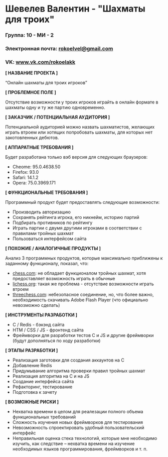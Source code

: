 # Шевелев Валентин - "Шахматы для троих"

### Группа: 10 - МИ - 2
### Электронная почта: rokoelvel@gmail.com
### VK: www.vk.com/rokoelakk


**[ НАЗВАНИЕ ПРОЕКТА ]**

“Онлайн шахматы для троих игроков”

**[ ПРОБЛЕМНОЕ ПОЛЕ ]**

Отсутствие возможности у троих игроков играйть в онлайн формате в шахматы одну и ту же партию одновременно.

**[ ЗАКАЗЧИК / ПОТЕНЦИАЛЬНАЯ АУДИТОРИЯ ]**

Потенциальной аудиторией можно назвать шахматистов, желающих играть втроем или хотящих попробовать шахматы, для которых нет закотовленных дебютов.

**[ АППАРАТНЫЕ ТРЕБОВАНИЯ ]** 

Будет разработана только вэб версия для следующих браузеров:
* Cheome: 95.0.4638.50
* Firefox: 93.0
* Safari: 14.1.2
* Opera: 75.0.3969.171

**[ ФУНКЦИОНАЛЬНЫЕ ТРЕБОВАНИЯ ]**

Программный продукт будет предоставлять следующие возможности:
* Производить авторизацию
* Сохранять рейтинга игрока, его никнейм, историю партий
* Подбирать противников по рейтингу
* Играть партии с двумя другими игроками в соответствии с правилами тройных шахмат
* Пользоваться интерфейсом сайта

**[ ПОХОЖИЕ / АНАЛОГИЧНЫЕ ПРОДУКТЫ ]**

Анализ 3 программных продуктов, которые максимально приближены к заданному функционалу, показал, что:

* [chess.com](https://www.chess.com/): не обладает функционалом тройных шахмат, хотя предоставляет возможность играть в обычные
*	[lichess.org](https://lichess.org/): такая же проблема - отсутствие возможности играть втроем
* [threechess.com](https://www.threechess.com/):  небезопасное соединение, но, что более важно, необходимость скачивать Adobe Flash Player (что официально невозможно сделать)

**[ ИНСТРУМЕНТЫ РАЗРАБОТКИ ]**

*	C / Redis - бэкэнд сайта
*	HTM / CSS / JS - фронтенд сайта
*	Фреймворки для разработки тестов C и JS и другие фреймворки (будут дополняться по ходу разработки)

**[ ЭТАПЫ РАЗРАБОТКИ ]**

*	Реализация заготовки для создания аккаунтов на С
*	Добавление Redis
*	Придумывание алгоритма проверки правил тройных шахмат
* Реализация алгоритма на С и на JS
* Создание интерфейса сайта
* Рефакторинг, тестирование
* Подготовка к зачету

**[ ВОЗМОЖНЫЕ РИСКИ ]**

*	Нехватка времени в целом для реалезации полного объема функциональных требований
*	Сложность изучения новых фреймворков для тестирования
*	Невозможность спроектировать удобный пользовательский интерфейс 
*	Неправильная оценка стека технологий, которые мне необходимо изучить, как следствие – нехватка времени на изучение необходимых языков программирования, фреймворков и т. п.
